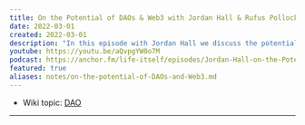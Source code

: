 ```yaml
---
title: On the Potential of DAOs & Web3 with Jordan Hall & Rufus Pollock
date: 2022-03-01
created: 2022-03-01
description: "In this episode with Jordan Hall we discuss the potential of DAOs for social change."
youtube: https://youtu.be/aQvpgYW0o7M
podcast: https://anchor.fm/life-itself/episodes/Jordan-Hall-on-the-Potential-of-DAOs-e1f5rm9/a-a7gpq18
featured: true
aliases: notes/on-the-potential-of-DAOs-and-Web3.md
---
```


* Wiki topic:  [DAO](../concepts/dao.md)

***
